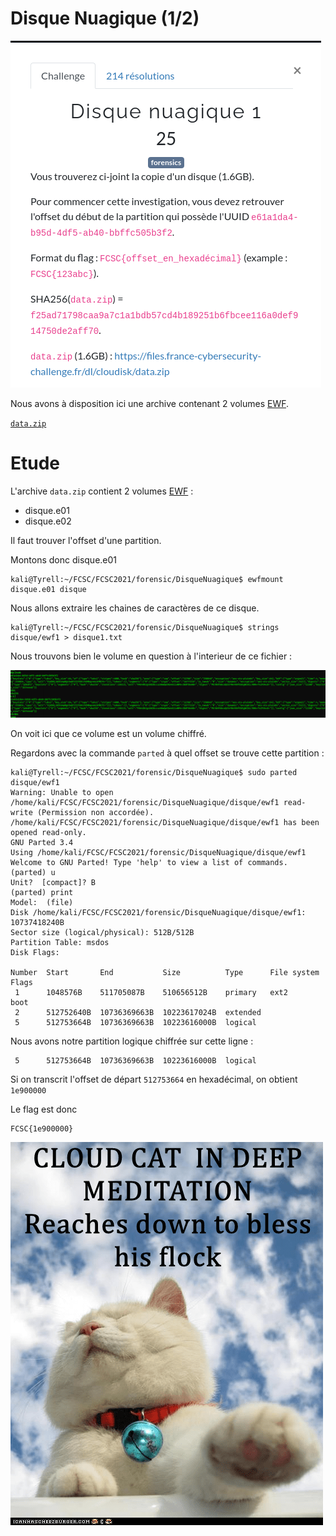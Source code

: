 # Disque Nuagique (1/2)

![intro](assets/disquenuagique1.png)

Nous avons à disposition ici une archive contenant 2 volumes [EWF](https://en.wikipedia.org/wiki/EnCase).

[`data.zip`](ressources/data.zip)

# Etude

L'archive `data.zip` contient 2 volumes [EWF](https://en.wikipedia.org/wiki/EnCase) :

- disque.e01
- disque.e02

Il faut trouver l'offset d'une partition.

Montons donc disque.e01

```shell
kali@Tyrell:~/FCSC/FCSC2021/forensic/DisqueNuagique$ ewfmount disque.e01 disque
```

Nous allons extraire les chaines de caractères de ce disque.

```shell
kali@Tyrell:~/FCSC/FCSC2021/forensic/DisqueNuagique$ strings disque/ewf1 > disque1.txt
```

Nous trouvons bien le volume en question à l'interieur de ce fichier :

![disque1](assets/disque1.png)

On voit ici que ce volume est un volume chiffré.

Regardons avec la commande `parted` à quel offset se trouve cette partition :

```shell
kali@Tyrell:~/FCSC/FCSC2021/forensic/DisqueNuagique$ sudo parted disque/ewf1
Warning: Unable to open /home/kali/FCSC/FCSC2021/forensic/DisqueNuagique/disque/ewf1 read-write (Permission non accordée).  /home/kali/FCSC/FCSC2021/forensic/DisqueNuagique/disque/ewf1 has been opened read-only.
GNU Parted 3.4                                                            
Using /home/kali/FCSC/FCSC2021/forensic/DisqueNuagique/disque/ewf1
Welcome to GNU Parted! Type 'help' to view a list of commands.
(parted) u                                                                
Unit?  [compact]? B                                                       
(parted) print                                                            
Model:  (file)
Disk /home/kali/FCSC/FCSC2021/forensic/DisqueNuagique/disque/ewf1: 10737418240B
Sector size (logical/physical): 512B/512B
Partition Table: msdos
Disk Flags:

Number  Start       End           Size          Type      File system  Flags
 1      1048576B    511705087B    510656512B    primary   ext2         boot
 2      512752640B  10736369663B  10223617024B  extended
 5      512753664B  10736369663B  10223616000B  logical
```

Nous avons notre partition logique chiffrée sur cette ligne :

```shell
 5      512753664B  10736369663B  10223616000B  logical
```

Si on transcrit l'offset de départ `512753664` en hexadécimal, on obtient `1e900000`

Le flag est donc

```
FCSC{1e900000}
```

![lolcat](assets/lolcat.png)
